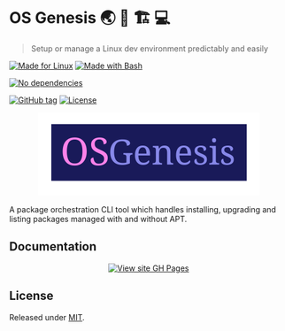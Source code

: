 # OS Genesis 🌏 🧬 🏗 💻
> Setup or manage a Linux dev environment predictably and easily

[![Made for Linux](https://img.shields.io/badge/Made_for-Linux-blue?logo=linux)](https://www.linux.org/)
[![Made with Bash](https://img.shields.io/badge/Made_with-Bash-blue?logo=gnu-bash)](https://www.gnu.org/software/bash/)

[![No dependencies](https://img.shields.io/badge/dependencies-0-blue)](https://www.gnu.org/software/bash/)

[![GitHub tag](https://img.shields.io/github/tag/MichaelCurrin/os-genesis)](https://github.com/MichaelCurrin/os-genesis/tags/)
[![License](https://img.shields.io/badge/License-MIT-blue)](#license)


<p align="center">
    <a href="https://michaelcurrin.github.io/os-genesis/">
        <img src="/docs/logo.svg" height="150px">
    </a>
</p>

A package orchestration CLI tool which handles installing, upgrading and listing packages managed with and without APT.


## Documentation

<div align="center">

[![View site GH Pages](https://img.shields.io/badge/GH_Pages-Read_the_docs-blue?style=for-the-badge)](https://michaelcurrin.github.io/os-genesis/)

</div>


## License

Released under [MIT](/LICENSE).
